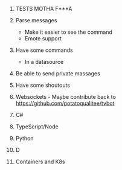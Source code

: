 1. TESTS MOTHA F***A
1. Parse messages
	 - Make it easier to see the command
   - Emote support
1. Have some commands
   - In a datasource
1. Be able to send private massages 
1. Have some shoutouts
1. Websockets - Maybe contribute back to https://github.com/potatoqualitee/tvbot
1. C#
1. TypeScript/Node
1. Python
1. D



1. Containers and K8s